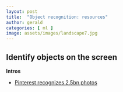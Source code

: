 ```yaml
---
layout: post
title:  "Object recognition: resources"
author: gerald
categories: [ ml ]
image: assets/images/landscape7.jpg
---
```


Identify objects on the screen
---

**Intros**
* [Pinterest recognizes 2.5bn photos](https://venturebeat.com/2019/09/17/pinterests-lens-can-now-recognize-2-5-billion-home-and-fashion-objects/)
